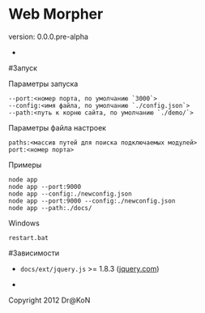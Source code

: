 Web Morpher
=
version: 0.0.0.pre-alpha

-

#Запуск

Параметры запуска

    --port:<номер порта, по умолчанию `3000`>
    --config:<имя файла, по умолчанию `./config.json`>
    --path:<путь к корню сайта, по умолчанию `./demo/`>

Параметры файла настроек

    paths:<массив путей для поиска подключаемых модулей>
    port:<номер порта>

Примеры

    node app
    node app --port:9000
    node app --config:./newconfig.json
    node app --port:9000 --config:./newconfig.json
    node app --path:./docs/

Windows

    restart.bat

#Зависимости

  - `docs/ext/jquery.js` >= 1.8.3 ([jquery.com](http://jquery.com/))

-

Copyright 2012 Dr@KoN
